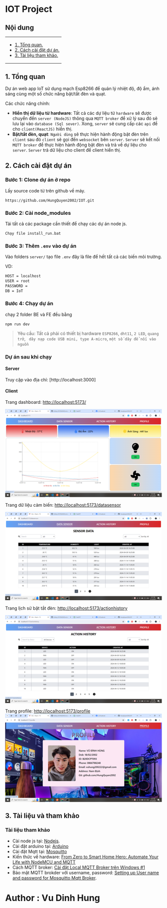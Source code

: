 # IOT Project

## Nội dung

<table>
      <tr>
        <td valign="top">
          <ul>
            <li><a href="#1-tổng-quan">1. Tổng quan.</a></li>
            <li><a href="#2-cách-cài-đặt-dự-án">2. Cách cài đặt dự án.</a></li>
            <li><a href="#3-tài-liệu-và-tham-khảo">3. Tài liệu tham khảo.</a></li>
          </ul>
        </td>
      </tr>
</table>

## 1. Tổng quan

Dự án web app IoT sử dụng mạch Esp8266 để quản lý nhiệt độ, độ ẩm, ánh sáng cùng một số chức năng bật/tắt đèn và quạt.

Các chức năng chính:

- **Hiển thị dữ liệu từ hardware**: Tất cả các dự liệu từ `hardware` sẽ được chuyển đến `server (NodeJS)` thông qua `MQTT broker` để xử lý sau đó sẽ lưu lại vào `database (Sql sever)`. Xong, `server` sẽ cung cấp các `api` để cho `client(ReactJS)` hiển thị.
- **Bật/tắt đèn, quạt**: `Người dùng` sẽ thực hiện hành động bật đèn trên `client` sau đó `client` sẽ gọi đến `websocket` bên `server`. `Server` sẽ kết nối `MQTT broker` để thực hiện hành động bật đèn và trả về dự liệu cho `server`. `Server` trả dữ liệu cho client để client hiển thị.

## 2. Cách cài đặt dự án

### Bước 1: Clone dự án ở repo

Lấy source code từ trên github về máy.

```
https://github.com/HungQuyen2002/IOT.git
```

### Bước 2: Cài node_modules

Tải tất cả các package cần thiết để chạy các dự án node js.

```
Chạy file install_run.bat
```

### Bước 3: Thêm `.env` vào dự án

Vào folders `server/` tạo file `.env` đây là file để hết tất cả các biến môi trường.

VD:

```JS
HOST = localhost
USER = root
PASSWORD =
DB = IoT
```

### Bước 4: Chạy dự án
chạy 2 folder BE và FE đều bằng 
```
npm run dev 
```

> Yêu cầu: Tất cả phải có thiết bị hardware `ESP8266`, `dht11`, `2 LED`, `quang trở`, ` dây nạp code USB mini, type A-micro`, `một số dây để nối vào nguồn`


### Dự án sau khi chạy

#### Server

Truy cập vào địa chỉ: [http://localhost:3000]

#### Client

Trang dashboard: [http://localhost:5173/](http://localhost:5173/)

![alt text](image.png)


Trang dữ liệu cảm biến: [http://localhost:5173/datasensor](http://localhost:5173/datasensor)

![alt text](image-1.png)


Trang lịch sử bật tắt đèn: [http://localhost:5173/actionhistory](http://localhost:5173/actionhistory)

![alt text](image-2.png)


Trang profile: [http://localhost:5173/profile](http://localhost:5173/profile)
![alt text](image-3.png)



## 3. Tài liệu và tham khảo

### Tài liệu tham khảo

- Cài node js tại: [Nodejs](https://nodejs.org/en).
- Cài đặt arduino tại: [Arduino](https://www.arduino.cc/en/software)
- Cài đặt Mqtt tại: [Mosquitto](https://mosquitto.org/download/)
- Kiến thức về hardware: [From Zero to Smart Home Hero: Automate Your Life with NodeMCU and MQTT](https://youtu.be/qdxKUQEgDNE?si=jq4B2je0GqNbf6Yp)
- Cách MQTT broker: [Cài đặt Local MQTT Broker trên Windows #1](https://www.youtube.com/watch?v=xLLFrLhegcw)
- Bảo mật MQTT brokder với username, password: [Setting up User name and password for Mosquitto Mqtt Broker](https://www.youtube.com/watch?v=fknowuQJ9MA).

# Author : Vu Dinh Hung
